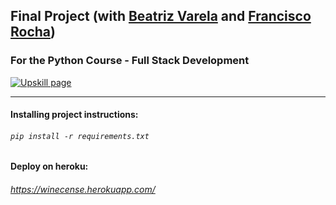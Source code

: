 

## Final Project (with [Beatriz Varela](https://github.com/beatrizvarela) and [Francisco Rocha](https://github.com/Rocha-a21906962/))
### For the Python Course - Full Stack Development

[![Upskill page](https://upskill.pt/wp-content/uploads/2020/03/cropped-APDC_UPSKILLS_Logo-300x83.png)](https://upskill.pt/)

---
#### Installing project instructions:

###### `pip install -r requirements.txt`

#### Deploy on heroku:

###### https://winecense.herokuapp.com/
